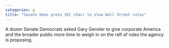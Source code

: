 ```yaml
---
categories: g
title: "Senate Dems press SEC chair to slow Wall Street rules"
---
```

A dozen Senate Democrats asked Gary Gensler to give corporate America and the broader public more time to weigh in on the raft of rules the agency is proposing.